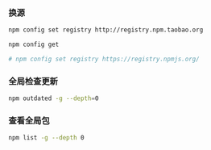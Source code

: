 ### 换源

```bash
npm config set registry http://registry.npm.taobao.org

npm config get

# npm config set registry https://registry.npmjs.org/
```

### 全局检查更新

```bash
npm outdated -g --depth=0
```

### 查看全局包

```bash
npm list -g --depth 0
```
